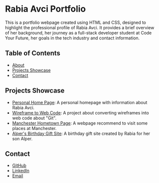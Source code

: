 # Rabia Avci Portfolio

This is a portfolio webpage created using HTML and CSS, designed to highlight the professional profile of Rabia Avci. It provides a brief overview of her background, her journey as a full-stack developer student at Code Your Future, her goals in the tech industry and contact information.

## Table of Contents

- [About](#about)
- [Projects Showcase](#projects-showcase)
- [Contact](#contact)

## Projects Showcase

- [Personal Home Page](https://cyf-personal-homepage-diceroll-commnt.netlify.app/): A personal homepage with information about Rabia Avci.
- [Wireframe to Web Code](https://deploy-preview-111--cyf-module-html-css.netlify.app/wireframe/): A project about converting wireframes into web code about "Git".
- [Manchester Hometown Page](https://rabia-avci-hometown-homepage.netlify.app/): A webpage recommend to visit some places at Manchester.
- [Alper's Birthday Gift Site](https://rabia-avci-birthday-gift-site.netlify.app/): A birthday gift site created by Rabia for her son Alper.

## Contact

- [GitHub](https://github.com/RbAvci)
- [LinkedIn](https://www.linkedin.com/in/rabia-avci-5231032b/)
- [Email](mailto:rb.avci@gmail.com)
